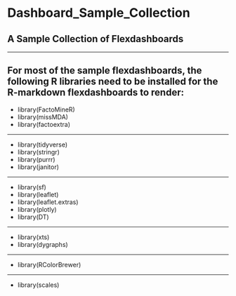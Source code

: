 # Dashboard_Sample_Collection
## A Sample Collection of Flexdashboards

-----
For most of the sample flexdashboards, the following R libraries need to be installed for the R-markdown flexdashboards to render:
-----

- library(FactoMineR)
- library(missMDA)
- library(factoextra)
-----
- library(tidyverse)
- library(stringr)
- library(purrr)
- library(janitor)
-----
- library(sf)
- library(leaflet)
- library(leaflet.extras)
- library(plotly)
- library(DT)
-----
- library(xts)
- library(dygraphs)
-----
- library(RColorBrewer)
-----
- library(scales)






